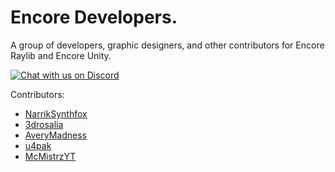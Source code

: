 # Encore Developers.

A group of developers, graphic designers, and other contributors for Encore Raylib and Encore Unity.

[![Chat with us on Discord](https://cdn.jsdelivr.net/npm/@intergrav/devins-badges@3/assets/cozy/social/discord-plural_vector.svg)](https://discord.gg/GhkgVUAC9v)

Contributors:

- [NarrikSynthfox](https://github.com/NarrikSynthfox)
- [3drosalia](https://github.com/3drosalia)
- [AveryMadness](https://github.com/AveryMadness)
- [u4pak](https://github.com/u4pak)
- [McMistrzYT](https://github.com/McMistrzYT)
